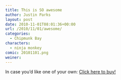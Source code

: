 ```yaml
---
title: This is SO awesome
author: Justin Parks
layout: post
date: 2010-11-01T08:01:36+00:00
url: /2010/11/01/awesome/
categories:
  - Chipmunk Bay
characters:
  - ninja monkey
comic: 20101101.png
weiner:
---
```

In case you&#8217;d like one of your own: [Click here to buy!](http://www.cremationsolutions.com/Personal-Urns-for-ashes-c109.html)